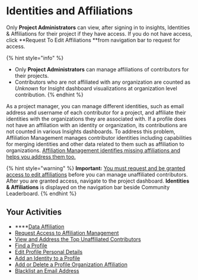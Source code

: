 # Identities and Affiliations

Only **Project Administrators** can view, after signing in to insights, Identities & Affiliations for their project if they have access. If you do not have access, click **Request To Edit Affiliations **from navigation bar to request for access.

{% hint style="info" %}
* Only **Project Administrators** can manage affiliations of contributors for their projects.
* Contributors who are not affiliated with any organization are counted as _Unknown_ for Insight dashboard visualizations at organization level contribution.
{% endhint %}

As a project manager, you can manage different identities, such as email address and username of each contributor for a project, and affiliate their identities with the organizations they are associated with. If a profile does not have an affiliation with an identity or organization, its contributions are not counted in various Insights dashboards. To address this problem, Affiliation Management manages contributor identities including capabilities for merging identities and other data related to them such as affiliation to organizations. [Affiliation Management identifies missing affiliations and helps you address them too.](view-and-address-the-top-unaffiliated-contributors.md)

{% hint style="warning" %}
**Important:** [You must request and be granted access to edit affiliations](request-access-to-affiliation-management.md) before you can manage unaffiliated contributors. After you are granted access, navigate to the project dashboard. **Identities & Affiliations** is displayed on the navigation bar beside Community Leaderboard.
{% endhint %}

## Your Activities

* ****[Data Affiliation](data-affiliation.md)
* [Request Access to Affiliation Management](request-access-to-affiliation-management.md)
* [View and Address the Top Unaffiliated Contributors](view-and-address-the-top-unaffiliated-contributors.md)
* [Find a Profile](find-a-profile.md)
* [Edit Profile Personal Details](edit-profile-personal-details.md)
* [Add an Identity to a Profile](merge-or-unmerge-an-identity-profile.md)
* [Add or Delete a Profile Organization Affiliation](add-or-delete-an-organization-affiliation.md)
* [Blacklist an Email Address](blacklist-an-email-address.md)
